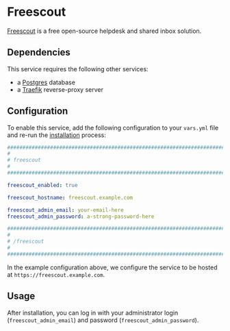 # Freescout

[Freescout](https://freescout.net/) is a free open-source helpdesk and shared inbox solution.


## Dependencies

This service requires the following other services:

- a [Postgres](postgres.md) database
- a [Traefik](traefik.md) reverse-proxy server


## Configuration

To enable this service, add the following configuration to your `vars.yml` file and re-run the [installation](../installing.md) process:

```yaml
########################################################################
#                                                                      #
# freescout                                                            #
#                                                                      #
########################################################################

freescout_enabled: true

freescout_hostname: freescout.example.com

freescout_admin_email: your-email-here
freescout_admin_password: a-strong-password-here

########################################################################
#                                                                      #
# /freescout                                                           #
#                                                                      #
########################################################################
```

In the example configuration above, we configure the service to be hosted at `https://freescout.example.com`.


## Usage

After installation, you can log in with your administrator login (`freescout_admin_email`) and password (`freescout_admin_password`).
